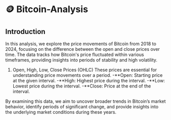 # 🪙 Bitcoin-Analysis

## Introduction
In this analysis, we explore the price movements of Bitcoin from 2018 to 2024, focusing on the difference between the open and close prices over time. The data tracks how Bitcoin's price fluctuated within various timeframes, providing insights into periods of stability and high volatility.
1. Open, High, Low, Close Prices (OHLC)
   These prices are essential for understanding price movements over a period.
   -**Open: Starting price at the given interval.
   -**High: Highest price during the interval.
   -**Low: Lowest price during the interval.
   -**Close: Price at the end of the interval.

By examining this data, we aim to uncover broader trends in Bitcoin’s market behavior, identify periods of significant change, and provide insights into the underlying market conditions during these years.
